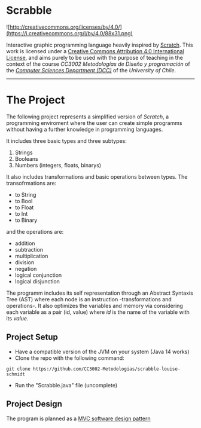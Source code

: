 # Scrabble

![http://creativecommons.org/licenses/by/4.0/](https://i.creativecommons.org/l/by/4.0/88x31.png)

Interactive graphic programming language heavily inspired by 
[Scratch](https://scratch.mit.edu).
This work is licensed under a
[Creative Commons Attribution 4.0 International License](http://creativecommons.org/licenses/by/4.0/), 
and aims purely to be used with the purpose of teaching in the context of the course 
_CC3002 Metodologías de Diseño y programación_ of the 
[_Computer Sciences Department (DCC)_](https://www.dcc.uchile.cl) of the 
_University of Chile_.

---

# The Project
The following project represents a simplified version of *Scratch*, a programming enviroment where the user can create simple programms without having a further knowledge in programming languages. 

It includes three basic types and three subtypes:
1. Strings
2. Booleans
3. Numbers (integers, floats, binarys)

It also includes transformations and basic operations between types. The transofrmations are:
- to String
- to Bool
- to Float
- to Int
- to Binary

and the operations are:
- addition
- subtraction
- multiplication
- division
- negation
- logical conjunction
- logical disjunction


The programm includes its self representation through an Abstract Syntaxis Tree (AST) where each node is an instruction -transformations and operations-. It also optimizes the variables and memory via considering each variable as a pair (id, value) where *id* is the name of the variable with its *value*. 

## Project Setup
- Have a compatible version of the JVM on your system (Java 14 works)
- Clone the repo with the following command:
```
git clone https://github.com/CC3002-Metodologias/scrabble-louise-schmidt
```
- Run the "Scrabble.java" file (uncomplete)


## Project Design
The program is planned as a [MVC software design pattern](https://en.wikipedia.org/wiki/Model%E2%80%93view%E2%80%93controller)
